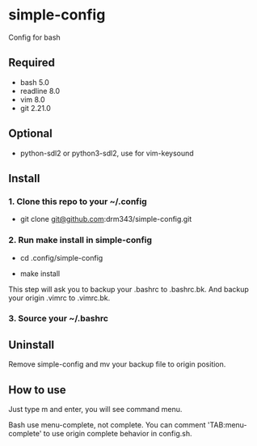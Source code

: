 # simple-config
Config for bash

## Required

* bash 5.0
* readline 8.0
* vim 8.0
* git 2.21.0

## Optional

* python-sdl2 or python3-sdl2, use for vim-keysound

## Install

### 1. Clone this repo to your ~/.config

* git clone git@github.com:drm343/simple-config.git


### 2. Run make install in simple-config

* cd .config/simple-config

* make install

This step will ask you to backup your .bashrc to .bashrc.bk.
And backup your origin .vimrc to .vimrc.bk.


### 3. Source your ~/.bashrc


## Uninstall

Remove simple-config and mv your backup file to origin position.

## How to use

Just type m and enter, you will see command menu.

Bash use menu-complete, not complete. You can comment 'TAB:menu-complete' to use origin complete behavior in config.sh.
